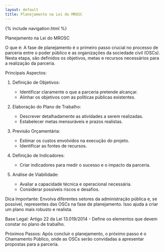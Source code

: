```yaml
---
layout: default
title: Planejamento na Lei do MROSC
---
```


{% include navigation.html %}

Planejamento na Lei do MROSC

O que é:
A fase de planejamento é o primeiro passo crucial no processo de parceria entre o poder público e as 
organizações da sociedade civil (OSCs). Nesta etapa, são definidos os objetivos, metas e recursos 
necessários para a realização da parceria.

Principais Aspectos:

1. Definição de Objetivos:
   - Identificar claramente o que a parceria pretende alcançar.
   - Alinhar os objetivos com as políticas públicas existentes.

2. Elaboração do Plano de Trabalho:
   - Descrever detalhadamente as atividades a serem realizadas.
   - Estabelecer metas mensuráveis e prazos realistas.

3. Previsão Orçamentária:
   - Estimar os custos envolvidos na execução do projeto.
   - Identificar as fontes de recursos.

4. Definição de Indicadores:
   - Criar indicadores para medir o sucesso e o impacto da parceria.

5. Análise de Viabilidade:
   - Avaliar a capacidade técnica e operacional necessária.
   - Considerar possíveis riscos e desafios.

Dica Importante:
Envolva diferentes setores da administração pública e, se possível, representes das OSCs na fase de 
planejamento. Isso ajuda a criar um plano mais robusto e realista.

Base Legal:
Artigo 22 da Lei 13.019/2014 - Define os elementos que devem constar no plano de trabalho.

Próximos Passos:
Após concluir o planejamento, o próximo passo é o Chamamento Público, onde as OSCs serão convidadas 
a apresentar propostas para a parceria.
